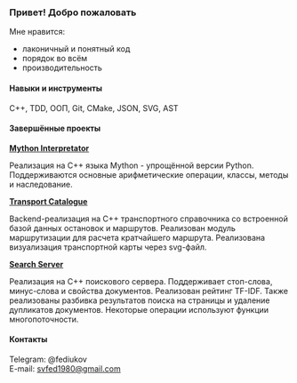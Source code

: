 ### Привет! Добро пожаловать

Мне нравится:
  - лаконичный и понятный код
  - порядок во всём
  - производительность

#### Навыки и инструменты
C++, TDD, ООП, Git, CMake, JSON, SVG, AST

#### Завершённые проекты
**[Mython Interpretator](https://github.com/fediukov/ya_mython)**

Реализация на C++ языка Mython - упрощённой версии Python. Поддерживаются основные арифметические операции, классы, методы и наследование.

**[Transport Catalogue](https://github.com/fediukov/ya_transport_catalogue)**

Backend-реализация на C++ транспортного справочника со встроенной базой данных остановок и маршрутов. Реализован модуль маршрутизации для расчета кратчайшего маршрута. Реализована визуализация транспортной карты через svg-файл.

**[Search Server](https://github.com/fediukov/ya_search_server)**

Реализация на C++ поискового сервера. Поддерживает стоп-слова, минус-слова и свойства документов. Реализован рейтинг TF-IDF. Также реализованы разбивка результатов поиска на страницы и удаление дупликатов документов. Некоторые операции используют функции многопоточности.

#### Контакты
Telegram: @fediukov  
E-mail: svfed1980@gmail.com

<!--
**fediukov/fediukov** is a ✨ _special_ ✨ repository because its `README.md` (this file) appears on your GitHub profile.

Here are some ideas to get you started:

- 🔭 I’m currently working on ...
- 🌱 I’m currently learning ...
- 👯 I’m looking to collaborate on ...
- 🤔 I’m looking for help with ...
- 💬 Ask me about ...
- 📫 How to reach me: ...
- 😄 Pronouns: ...
- ⚡ Fun fact: ...
-->
